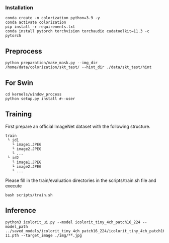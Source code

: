 ### Installation

```
conda create -n colorization python=3.9 -y
conda activate colorization
pip install -r requirements.txt
conda install pytorch torchvision torchaudio cudatoolkit=11.3 -c pytorch
```

## Preprocess
```
python preparation/make_mask.py --img_dir /home/data/colorization/skt_test/ --hint_dir ./data/skt_test/hint
```
## For Swin
```
cd kernels/window_process
python setup.py install #--user
```

## Training

First prepare an official ImageNet dataset with the following structure. 

```
train
 └ id1
   └ image1.JPEG
   └ image2.JPEG
   └ ...
 └ id2
   └ image1.JPEG
   └ image2.JPEG
   └ ...     

```

Please fill in the train/evaluation directories in the scripts/train.sh file and execute

```
bash scripts/train.sh
```


## Inference

```
python3 icolorit_ui.py --model icolorit_tiny_4ch_patch16_224 --model_path ../saved_models/icolorit_tiny_4ch_patch16_224/icolorit_tiny_4ch_patch16_224_230122_140519/checkpoint-11.pth --target_image ./img/**.jpg
```
